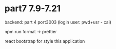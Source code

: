 # part7 7.9-7.21

backend: part 4 port3003 (login user: pwd+usr - cai)

npm run format -> prettier

react bootstrap for style this application 